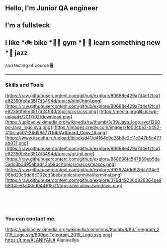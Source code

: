 ## Hello, I'm Junior QA engineer

## I'm a fullsteck

I like
*:bike: bike
*:weight_lifting_woman: gym
*:book: :mag_right: learn something new
*:saxophone: jazz
-
and testing of course :desktop_computer:

---
### Skills and Tools
[https://raw.githubusercontent.com/github/explore/80688e429a7d4ef2fca1e82350fe8e3517d3494d/topics/html/html.png]
[https://raw.githubusercontent.com/github/explore/80688e429a7d4ef2fca1e82350fe8e3517d3494d/topics/css/css.png]
[https://media.proglib.io/wp-uploads/2017/02/download.png]
[https://upload.wikimedia.org/wikipedia/ru/thumb/3/39/Java_logo.svg/1200px-Java_logo.svg.png]
[https://images.credly.com/images/1d00cba3-b482-410c-a507-26d58e77f1db/Artboard_Copy_16.png]
[https://www.itsdelta.ru/upload/iblock/d41/d4164c9d28b9e2c11e347b5e477ab831.png]
[https://raw.githubusercontent.com/github/explore/80688e429a7d4ef2fca1e82350fe8e3517d3494d/topics/git/git.png]
[https://raw.githubusercontent.com/github/explore/868696fc547869eb5de5add3b3695abdd43bb9dc/topics/macos/macos.png]
[https://raw.githubusercontent.com/github/explore/d92924b1d925bb134e308bd29c9de6c302ed3beb/topics/terminal/terminal.png]
[https://raw.githubusercontent.com/github/explore/379d49236d826364be968345e0a085d044108cff/topics/windows/windows.png]

<br />
<br />
<br />

### You can contact me:
[https://upload.wikimedia.org/wikipedia/commons/thumb/2/21/VK.com-logo.svg/640px-VK.com-logo.svg.png]: https://vk.com/feed 
[https://upload.wikimedia.org/wikipedia/commons/thumb/8/83/Telegram_2019_Logo.svg/800px-Telegram_2019_Logo.svg.png] https://t.me/ALANIYAIL# AlaniyaIlya
